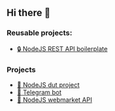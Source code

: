 ## Hi there 🎉

### Reusable projects:
 - <a href="https://github.com/nexus9111/personal_api_boilerplate">🔒 NodeJS REST API boilerplate</a>

### Projects
 - <a href="https://github.com/nexus9111/cpoo_bonus">🛫 NodeJS dut project</a>
 - <a href="https://github.com/nexus9111/joss_crypto_bot">💬 Telegram bot</a>
 - <a href="https://github.com/nexus9111/api_webmarket_nodejs">🛒 NodeJS webmarket API</a>

 
